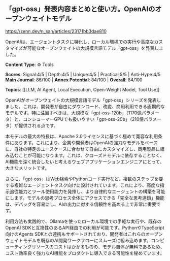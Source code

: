 ## 「gpt-oss」発表内容まとめと使い方。OpenAIのオープンウェイトモデル

https://zenn.dev/n_san/articles/23171bb3dae810

OpenAIは、エージェントタスクに特化し、ローカル環境での実行や高度なカスタマイズが可能なオープンウェイトの大規模言語モデル「gpt-oss」を発表しました。

**Content Type**: ⚙️ Tools

**Scores**: Signal:4/5 | Depth:4/5 | Unique:4/5 | Practical:5/5 | Anti-Hype:4/5
**Main Journal**: 86/100 | **Annex Potential**: 84/100 | **Overall**: 84/100

**Topics**: [[LLM, AI Agent, Local Execution, Open-Weight Model, Tool Use]]

OpenAIがオープンウェイトの大規模言語モデル「gpt-oss」シリーズを発表しました。これは、開発者が自由にダウンロード、改変、商用利用できる画期的なモデルです。特に注目すべきは、大規模な「gpt-oss-120b」（1170億パラメータ）と、コンシューマーGPUでも扱いやすい「gpt-oss-20b」（210億パラメータ）が提供される点です。

本モデルの最大の特長は、Apache 2.0ライセンスに基づく極めて寛容な利用条件にあります。これにより、企業や開発者はOpenAIの強力なモデルをベースに、自社の特定のユースケースに合わせて自由にカスタマイズし、商用製品に組み込むことが可能になります。これは、クローズドモデルに依存することなく、AI機能を深く統合したいと考えるウェブアプリケーションエンジニアにとって、大きなメリットです。

さらに、「gpt-oss」はWeb検索やPythonコード実行など、複数のステップを要する複雑なエージェントタスク向けに設計されています。これにより、高度な指示追従能力とツール使用能力を発揮し、より自律的なエージェントの構築を可能にします。モデルの思考プロセス全体にアクセスできる「完全な思考連鎖」機能は、デバッグを容易にし、AIの出力に対する信頼性を高める上で非常に重要です。

利用方法も実践的で、Ollamaを使ったローカル環境での手軽な実行や、既存のOpenAI SDKと互換性のあるAPI経由での利用が可能です。PythonやTypeScript向けのAgents SDKとの連携もサポートされており、開発者はこれらのオープンウェイトモデルを既存のAI開発ワークフローにスムーズに組み込めます。コンピューティングリソースのコストはかかるものの、モデル自体が無料であるため、コスト効率良く強力なAI機能をプロダクトに導入できる可能性を秘めています。